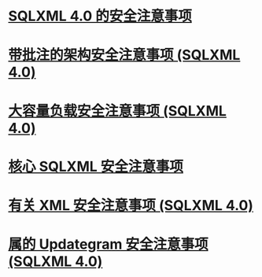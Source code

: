 # [SQLXML 4.0 的安全注意事项](sqlxml-4-0-security-considerations.md)

# [带批注的架构安全注意事项 (SQLXML 4.0)](annotated-schema-security-considerations-sqlxml-4-0.md)
# [大容量负载安全注意事项 (SQLXML 4.0)](bulk-load-security-considerations-sqlxml-4-0.md)
# [核心 SQLXML 安全注意事项](core-sqlxml-security-considerations.md)
# [有关 XML 安全注意事项 (SQLXML 4.0)](for-xml-security-considerations-sqlxml-4-0.md)
# [属的 Updategram 安全注意事项 (SQLXML 4.0)](updategram-security-considerations-sqlxml-4-0.md)
